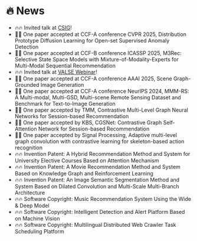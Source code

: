 # 🔥 News
- 🔥🔥 Invited talk at [CSIG](https://mp.weixin.qq.com/s/opOMTAN2s7kLVwVaNfwAfg)!
- 🎉🎉 One paper accepted at CCF-A conference CVPR 2025, Distribution Prototype Diffusion Learning for Open-set Supervised Anomaly Detection
- 🎉🎉 One paper accepted at CCF-B conference ICASSP 2025, M3Rec: Selective State Space Models with Mixture-of-Modality-Experts for Multi-Modal Sequential Recommendation
- 🔥🔥  Invited talk at [VALSE Webinar](https://mp.weixin.qq.com/s/HXK1jlOgJ1zMQiq3NzX7AA)!
- 🎉🎉 One paper accepted at CCF-A conference AAAI 2025, Scene Graph-Grounded Image Generation
- 🎉🎉 One paper accepted at CCF-A conference NeurIPS 2024, MMM-RS: A Multi-modal, Multi-GSD, Multi-scene Remote Sensing Dataset and Benchmark for Text-to-Image Generation
- 🎉🎉 One paper accepted by TMM, Contrastive Multi-Level Graph Neural Networks for Session-based Recommendation
- 🎉🎉 One paper accepted by KBS, CGSNet: Contrastive Graph Self-Attention Network for Session-based Recommendation
- 🎉🎉 One paper accepted by Signal Processing, Adaptive multi-level graph convolution with contrastive learning for skeleton-based action recognition
- 🔥🔥 Invention Patent: A Hybrid Recommendation Method and System for University Elective Courses Based on Attention Mechanism
- 🔥🔥 Invention Patent: A Movie Recommendation Method and System Based on Knowledge Graph and Reinforcement Learning
- 🔥🔥 Invention Patent: An Image Semantic Segmentation Method and System Based on Dilated Convolution and Multi-Scale Multi-Branch Architecture
- 🔥🔥 Software Copyright: Music Recommendation System Using the Wide & Deep Model
- 🔥🔥 Software Copyright: Intelligent Detection and Alert Platform Based on Machine Vision
- 🔥🔥 Software Copyright: Multilingual Distributed Web Crawler Task Scheduling Platform
